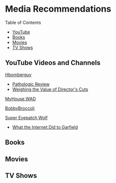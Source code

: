 # Media Recommendations

Table of Contents
- [YouTube](#youtube-videos-and-channels)
- [Books](#books)
- [Movies](#movies)
- [TV Shows](#tv-shows)

## YouTube Videos and Channels

[Hbomberguy](https://www.youtube.com/c/hbomberguy)
- [Pathologic Review](https://youtu.be/JsNm2YLrk30?si=p6heFHs5VRlZMeb1)
- [Weighing the Value of Director's Cuts](https://youtu.be/D6OT77T7YlE?si=G1CWLzrNaZ4zf6Gc)

[MyHouse.WAD](https://youtu.be/5wAo54DHDY0?si=pVkG6Xhs-dJ4RkpL)

[BobbyBroccoli](https://youtube.com/@BobbyBroccoli)

[Super Eyepatch Wolf]()
- [What the Internet Did to Garfield](https://www.youtube.com/watch?v=O2C5R3FOWdE)

## Books

## Movies

## TV Shows
